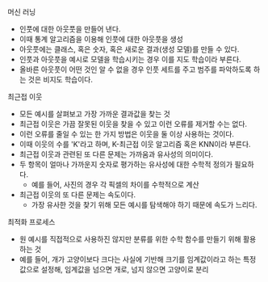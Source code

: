 
머신 러닝
- 인풋에 대한 아웃풋을 만들어 낸다.
- 이때 통계 알고리즘을 이용해 인풋에 대한 아웃풋을 생성
- 아웃풋에는 클래스, 혹은 숫자, 혹은 새로운 결과(생성 모델)를 만들 수 있다.
- 인풋과 아웃풋을 예시로 모델을 학습시키는 경우 이를 지도 학습이라 부른다.
- 올바른 아웃풋이 어떤 것인 알 수 없을 경우 인풋 세트를 주고 범주를 파악하도록 하는 것은 비지도 학습이다.

최근접 이웃
- 모든 예시를 살펴보고 가장 가까운 결과값을 찾는 것
- 최근접 이웃은 가끔 잘못된 이웃을 찾을 수 있고 이런 오류를 제거할 수는  없다.
- 이런 오류를 줄일 수 있는 한 가지 방법은 이웃을 둘 이상 사용하는 것이다.
- 이때 이웃의 수를 'K'라고 하며, K-최근접 이웃 알고리즘 혹은 KNN이라 부른다.
- 최근접 이웃과 관련된 또 다른 문제는 가까움과 유사성의 의미이다.
- 두 항목이 얼마나 가까운지 숫자로 평가하는 유사성에 대한 수학적 정의가 필요하다.
	- 예를 들어, 사진의 경우 각 픽셀의 차이를 수학적으로 계산
- 최근접 이웃의 또 다른 문제는 속도이다.
	- 가장 유사한 것을 찾기 위해 모든 예시를 탐색해야 하기 때문에 속도가 느리다.


최적화 프로세스
- 원 예시를 직접적으로 사용하진 않지만 분류를 위한 수학 함수를 만들기 위해 활용하는 것
- 예를 들어, 개가 고양이보다 크다는 사실에 기반해 크기를 임계값이라고 하는 특정값으로 설정해, 임계값을 넘으면 개로, 넘지 않으면 고양이로 분리 